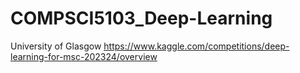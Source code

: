 # COMPSCI5103_Deep-Learning
University of Glasgow 
https://www.kaggle.com/competitions/deep-learning-for-msc-202324/overview
